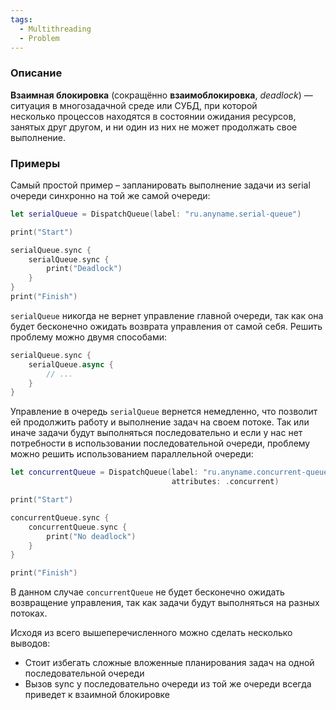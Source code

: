 ```yaml
---
tags:
  - Multithreading
  - Problem
---
```

### Описание
**Взаимная блокировка** (сокращённо **взаимоблокировка**, _deadlock_) — ситуация в многозадачной среде или СУБД, при которой несколько процессов находятся в состоянии ожидания ресурсов, занятых друг другом, и ни один из них не может продолжать свое выполнение.

### Примеры
Самый простой пример – запланировать выполнение задачи из serial очереди синхронно на той же самой очереди:
```swift
let serialQueue = DispatchQueue(label: "ru.anyname.serial-queue")

print("Start")

serialQueue.sync {    
	serialQueue.sync {        
		print("Deadlock")    
	}
}
print("Finish")
```
`serialQueue` никогда не вернет управление главной очереди, так как она будет бесконечно ожидать возврата управления от самой себя. Решить проблему можно двумя способами:
```swift
serialQueue.sync {    
	serialQueue.async {        
		// ...    
	}
}
```
Управление в очередь `serialQueue` вернется немедленно, что позволит ей продолжить работу и выполнение задач на своем потоке. Так или иначе задачи будут выполняться последовательно и если у нас нет потребности в использовании последовательной очереди, проблему можно решить использованием параллельной очереди:
```swift
let concurrentQueue = DispatchQueue(label: "ru.anyname.concurrent-queue",
									attributes: .concurrent)

print("Start")

concurrentQueue.sync {    
	concurrentQueue.sync {        
		print("No deadlock")    
	}
}

print("Finish")
```
В данном случае `concurrentQueue` не будет бесконечно ожидать возвращение управления, так как задачи будут выполняться на разных потоках. 

Исходя из всего вышеперечисленного можно сделать несколько выводов:
- Стоит избегать сложные вложенные планирования задач на одной последовательной очереди
- Вызов sync у последовательно очереди из той же очереди всегда приведет к взаимной блокировке